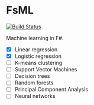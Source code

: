 FsML
====

[![Build Status](https://travis-ci.org/crodriguezvega/FsML.svg?branch=develop)](https://travis-ci.org/crodriguezvega/FsML)

Machine learning in F#.

- [x] Linear regression
- [x] Logistic regression
- [ ] K-means clustering
- [ ] Support Vector Machines
- [ ] Decision trees
- [ ] Random forests
- [ ] Principal Component Analysis
- [ ] Neural networks
